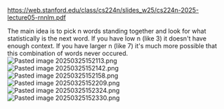https://web.stanford.edu/class/cs224n/slides_w25/cs224n-2025-lecture05-rnnlm.pdf

The main idea is to pick n words standing together and look for what statistically is the next word. If you have low n (like 3) it doesn't have enough context. If you have larger n (like 7) it's much more possible that this combination of words never occured.
![Pasted image 20250325152113.png](68293b5f440411a7c6f43d5bc3f7f89b.png)
![Pasted image 20250325152142.png](3688c863aaf493e60181b77b6c0c6524.png)![Pasted image 20250325152158.png](22eecff4f82e464afb6ad5722ae23d2c.png)![Pasted image 20250325152209.png](9300c2d59796d1ef7c0394b9da79ce54.png)![Pasted image 20250325152324.png](b383fedebef17d22795839cd5155d0ee.png)![Pasted image 20250325152330.png](2cd8a8a4e5a372a6496649167ad87475.png)
